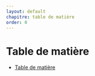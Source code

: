 ```yaml
---
layout: default
chapitre: table de matière
order: 0
---
```


# Table de matière
- [Table de matière](#table-de-matière)
